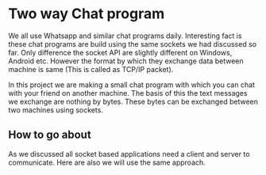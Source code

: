 # Two way Chat program

We all use Whatsapp and similar chat programs daily. Interesting fact is these chat programs are build using the same sockets we had discussed so far. Only difference the socket API are slightly different on Windows, Android etc. However the format by which they exchange data between machine is same (This is called as TCP/IP packet).

In this project we are making a small chat program with which you can chat with your friend on another machine. The basis of this the text messages we exchange are nothing by bytes. These bytes can be exchanged between two machines using sockets.

## How to go about
As we discussed all socket based applications need a client and server to communicate. Here are also we will use the same approach.
